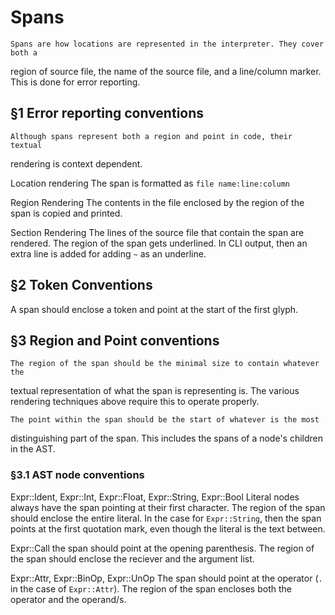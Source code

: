 # Spans

    Spans are how locations are represented in the interpreter. They cover both a
region of source file, the name of the source file, and a line/column marker.
This is done for error reporting.

## §1 Error reporting conventions

    Although spans represent both a region and point in code, their textual
rendering is context dependent. 

Location rendering
    The span is formatted as `file name:line:column`

Region Rendering
    The contents in the file enclosed by the region of the span is copied and
printed.

Section Rendering
    The lines of the source file that contain the span are rendered. The region
of the span gets underlined. In CLI output, then an extra line is added for
adding `~` as an underline.

## §2 Token Conventions

A span should enclose a token and point at the start of the first glyph.

## §3 Region and Point conventions

    The region of the span should be the minimal size to contain whatever the
textual representation of what the span is representing is. The various
rendering techniques above require this to operate properly.

    The point within the span should be the start of whatever is the most
distinguishing part of the span. This includes the spans of a node's children in
the AST.

### §3.1 AST node conventions

Expr::Ident, Expr::Int, Expr::Float, Expr::String, Expr::Bool
    Literal nodes always have the span pointing at their first character. The
region of the span should enclose the entire literal. In the case for
`Expr::String`, then the span points at the first quotation mark, even though
the literal is the text between.

Expr::Call
    the span should point at the opening parenthesis. The region of the span
should enclose the reciever and the argument list.

Expr::Attr, Expr::BinOp, Expr::UnOp
    The span should point at the operator (`.` in the case of `Expr::Attr`). The
region of the span encloses both the operator and the operand/s.

